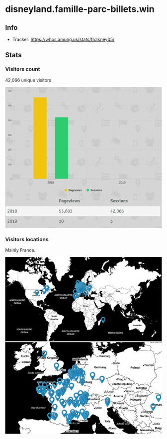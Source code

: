 # disneyland.famille-parc-billets.win

## Info

- Tracker: https://whos.amung.us/stats/frdisney05/

## Stats

### Visitors count

42,066 unique visitors

![](./stats/screenshot-whos.amung.us-2020.04.21-00_12_42.png)

### Visitors locations

Mainly France.

![](./stats/screenshot-whos.amung.us-2020.04.21-00_12_56.png)
![](./stats/screenshot-whos.amung.us-2020.04.21-00_13_10.png)
